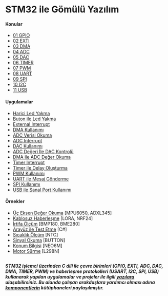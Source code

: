# STM32 ile Gömülü Yazılım

#### Konular
  - [01 GPIO](/Konular/01%20GPIO.pdf)
  - [02 EXTI](/Konular/02%20EXTI.pdf)
  - [03 DMA](/Konular/03%20DMA.pdf)
  - [04 ADC](/Konular/04%20ADC.pdf)
  - [05 DAC](/Konular/05%20DAC.pdf)
  - [06 TIMER](/Konular/06%20TIMER.pdf)
  - [07 PWM](/Konular/07%20PWM.pdf)
  - [08 UART](/Konular/08%20UART.pdf)
  - [09 SPI](/Konular/09%20SPI.pdf)
  - [10 I2C](/Konular/10%20I2C.pdf)
  - [11 USB](/Konular/11%20USB.pdf)

#### Uygulamalar
  - [Harici Led Yakma](/Uygulamalar/Harici%20Led%20Yakma) 
  - [Buton ile Led Yakma](/Uygulamalar/Buton%20ile%20Led%20Yakma) 
  - [External Interrupt](/Uygulamalar/External%20Interrupt) 
  - [DMA Kullanımı](/Uygulamalar/DMA%20Kullanimi)   
  - [ADC Verisi Okuma](/Uygulamalar/ADC%20Verisi%20Okuma) 
  - [ADC Interrupt](/Uygulamalar/ADC%20Interrupt) 
  - [DAC Kullanımı](/Uygulamalar/DAC%20Kullanimi) 
  - [ADC Değeri İle DAC Kontrolü](/Uygulamalar/ADC%20Degeri%20%C4%B0le%20DAC%20Kontrolu)
  - [DMA ile ADC Değer Okuma](/Uygulamalar/DMA%20ile%20ADC%20Deger%20Okuma) 
  - [Timer Interrupt](/Uygulamalar/Timer%20Interrupt) 
  - [Timer ile Delay Oluşturma](/Uygulamalar/Timer%20ile%20Delay%20Olusturma)
  - [PWM Kullanımı](/Uygulamalar/PWM%20Kullanimi)
  - [UART ile Mesaj Gönderme](/Uygulamalar/UART%20ile%20Mesaj%20Gonderme) 
  - [SPI Kullanımı](/Uygulamalar/SPI%20Kullanimi) 
  - [USB ile Sanal Port Kullanımı](/Uygulamalar/USB%20ile%20Sanal%20Port%20Kullanimi)
  
#### Örnekler
  - [Üç Eksen Değer Okuma](/Ornekler/Uc%20Eksen%20Deger%20Okuma) [MPU6050, ADXL345]
  - [Kablosuz Haberleşme](/Ornekler/Kablosuz%20Haberlesme) [LORA, NRF24]
  - [İrtifa Ölçüm](/Ornekler/Irtifa%20Olcum) [BMP180, BME280]
  - [Arayüz ile Test Etme](/Ornekler/Arayuz%20ile%20Test%20Etme) [C#]
  - [Sıcaklık Ölçüm](/Ornekler/Sicaklik%20Olcum) [NTC]
  - [Sinyal Okuma](/Ornekler/Sinyal%20Okuma) [BUTTON]
  - [Konum Bilgisi](/Ornekler/Konum%20Bilgisi) [NEO6M]
  - [Motor Sürme](/Ornekler/Motor%20Surme) [L298N]

##
***STM32 işlemci üzerinden C dili ile çevre birimleri (GPIO, EXTI, ADC, DAC, DMA, TIMER, PWM) ve haberleşme protokolleri (USART, I2C, SPI, USB) kullanarak yapılan uygulamalar ve projeler ile ilgili [yazılara](https://github.com/cengizhantopcu53/stm32_ile_gomulu_yazilim/blob/main/stm32_ile_gomulu_yazilim.pdf) ulaşabilirsiniz. Bu alanda çalışan arakdaşlara yardımcı olması adına [komponentlerin](https://github.com/atalayroket/atalay_gomuluyazilim) kütüphaneleri paylaşılmıştır.***
##

